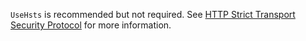 `UseHsts` is recommended but not required. See [HTTP Strict Transport Security Protocol](xref:security/enforcing-ssl#http-strict-transport-security-protocol-hsts) for more information.
